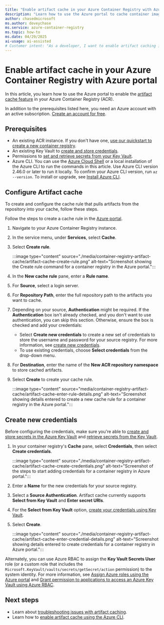 ```yaml
---
title: "Enable artifact cache in your Azure Container Registry with Azure portal"
description: "Learn how to use the Azure portal to cache container images in Azure Container Registry, improving performance and efficiency."
author: chasedmicrosoft
ms.author: doveychase
ms.service: azure-container-registry
ms.topic: how-to
ms.date: 04/29/2025
ai-usage: ai-assisted
# Customer intent: "As a developer, I want to enable artifact caching in Azure Container Registry so that I can improve the performance and efficiency of delivering containerized applications."
---
```


# Enable artifact cache in your Azure Container Registry with Azure portal

In this article, you learn how to use the Azure portal to enable the [artifact cache feature](artifact-cache-overview.md) in your Azure Container Registry (ACR).

In addition to the prerequisites listed here, you need an Azure account with an active subscription. [Create an account for free](https://azure.microsoft.com/free/?WT.mc_id=A261C142F).

## Prerequisites

* An existing ACR instance. If you don't have one, [use our quickstart to create a new container registry](/azure/container-registry/container-registry-get-started-azure-cli).
* An existing Key Vault to [create and store credentials][create-and-store-keyvault-credentials].
* Permissions to [set and retrieve secrets from your Key Vault][set-and-retrieve-a-secret].
* Azure CLI. You can use the [Azure Cloud Shell][Azure Cloud Shell] or a local installation of the Azure CLI to run the commands in this article. Use Azure CLI version 2.46.0 or later to run it locally. To confirm your Azure CLI version, run `az --version`. To install or upgrade, see [Install Azure CLI][Install Azure CLI].

## Configure Artifact cache

To create and configure the cache rule that pulls artifacts from the repository into your cache, follow these steps.

Follow the steps to create a cache rule in the [Azure portal](https://portal.azure.com).

1. Navigate to your Azure Container Registry instance.

1. In the service menu, under **Services**, select **Cache**.

1. Select **Create rule**.

    :::image type="content" source="./media/container-registry-artifact-cache/artifact-cache-create-rule.png" alt-text="Screenshot showing the Create rule command for a container registry in the Azure portal.":::

1. In the **New cache rule** pane, enter a **Rule name**.

1. For **Source**, select a login server.

1. For **Repository Path**, enter the full repository path to the artifacts you want to cache.

1. Depending on your source, **Authentication** might be required. If the **Authentication** box isn't already checked, and you don't want to use authentication, you can skip this section. Otherwise, ensure the box is checked and add your credentials:

   * Select **Create new credentials** to create a new set of credentials to store the username and password for your source registry. For more information, see [create new credentials](tutorial-enable-artifact-cache-auth.md#create-new-credentials).
   * To use existing credentials, choose **Select credentials** from the drop-down menu.

1. For **Destination**, enter the name of the **New ACR repository namespace** to store cached artifacts.

1. Select **Create** to create your cache rule.

   :::image type="content" source="media/container-registry-artifact-cache/artifact-cache-enter-rule-details.png" alt-text="Screenshot showing details entered to create a new cache rule for a container registry in the Azure portal.":::

## Create new credentials

Before configuring the credentials, make sure you're able to [create and store secrets in the Azure Key Vault][create-and-store-keyvault-credentials] and [retrieve secrets from the Key Vault][set-and-retrieve-a-secret].

1. In your container registry's **Cache** pane, select **Credentials**, then select **Create credentials**.

   :::image type="content" source="./media/container-registry-artifact-cache/artifact-cache-create-credentials.png" alt-text="Screenshot of the steps to start adding credentials for a container registry in Azure portal.":::

1. Enter a **Name** for the new credentials for your source registry.
1. Select a **Source Authentication**. Artifact cache currently supports **Select from Key Vault** and **Enter secret URIs**.
1. For the  **Select from Key Vault** option, [create your credentials using Key Vault][create-and-store-keyvault-credentials].
1. Select **Create**.

      :::image type="content" source="./media/container-registry-artifact-cache/artifact-cache-enter-credential-details.png" alt-text="Screenshot showing details entered to create credentials for a container registry in Azure portal.":::

Alternately, you can use Azure RBAC to assign the **Key Vault Secrets User** role (or a custom role that includes the `Microsoft.KeyVault/vaults/secrets/getSecret/action` permission) to the system identity. For more information, see [Assign Azure roles using the Azure portal](/azure/role-based-access-control/role-assignments-portal) and [Grant permission to applications to access an Azure Key Vault using Azure RBAC](/azure/key-vault/general/rbac-guide?tabs=azure-portal).

## Next steps

* Learn about [troubleshooting issues with artifact caching](troubleshoot-artifact-cache.md).
* Learn how to [enable artifact cache using the Azure CLI](artifact-cache-cli.md).

<!-- LINKS - External -->
[create-and-store-keyvault-credentials]: /azure/key-vault/secrets/quick-create-cli#add-a-secret-to-key-vault
[set-and-retrieve-a-secret]: /azure/key-vault/secrets/quick-create-cli#retrieve-a-secret-from-key-vault
[Install Azure CLI]: /cli/azure/install-azure-cli
[Azure Cloud Shell]: /azure/cloud-shell/quickstart
